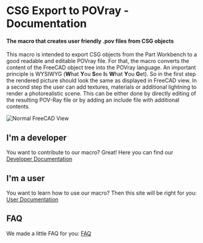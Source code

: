 # CSG Export to POVray - Documentation
#### The macro that creates user friendly .pov files from CSG objects

This macro is intended to export CSG objects from the Part Workbench to a good readable and editable POVray file. For that, the macro converts the content of the FreeCAD object tree into the POVray language.
An important principle is WYSIWYG (**W**hat **Y**ou **S**ee **I**s **W**hat **Y**ou **G**et). So in the first step the rendered picture should look the same as displayed in FreeCAD view.
In a second step the user can add textures, materials or additional lightning to render a photorealistic scene.
This can be either done by directly editing of the resulting POV-Ray file or by adding an include file with additional contents.

![Normal FreeCAD View](img/Chess/Chess01.png "FreeCAD before cutting")

## I'm a developer
You want to contribute to our macro? Great! Here you can find our [Developer Documentation](developer.md)

## I'm a user
You want to learn how to use our macro? Then this site will be right for you: [User Documentation](user.md)

## FAQ
We made a little FAQ for you: [FAQ](FAQ.md)
